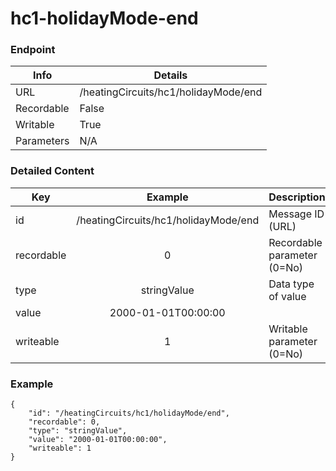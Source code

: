 # hc1-holidayMode-end



### Endpoint

| Info  | Details |
| ------------- | ------------- |
| URL   | /heatingCircuits/hc1/holidayMode/end   |
| Recordable   | False   |
| Writable   | True   |
| Parameters  | N/A  |

### Detailed Content

|  Key  | Example | Description |
| ------------- | :------: | ------------------------------ |
|  id | /heatingCircuits/hc1/holidayMode/end | Message ID (URL) |
|  recordable | 0 | Recordable parameter (0=No) |
|  type | stringValue | Data type of value |
|  value | 2000-01-01T00:00:00 |  |
|  writeable | 1 | Writable parameter (0=No) |



### Example
```
{
    "id": "/heatingCircuits/hc1/holidayMode/end",
    "recordable": 0,
    "type": "stringValue",
    "value": "2000-01-01T00:00:00",
    "writeable": 1
}
```
